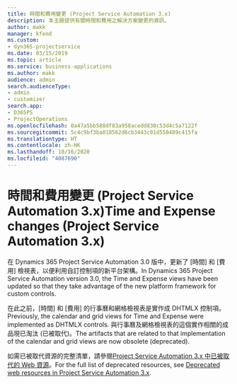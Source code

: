 ```yaml
---
title: 時間和費用變更 (Project Service Automation 3.x)
description: 本主題提供有關時間和費用之解決方案變更的資訊。
author: makk
manager: kfend
ms.custom:
- dyn365-projectservice
ms.date: 03/15/2019
ms.topic: article
ms.service: business-applications
ms.author: makk
audience: admin
search.audienceType:
- admin
- customizer
search.app:
- D365PS
- ProjectOperations
ms.openlocfilehash: 0a47a5bb588df83a958acedd830c53d4c5a7122f
ms.sourcegitcommit: 5c4c9bf3ba018562d6cb3443c01d550489c415fa
ms.translationtype: HT
ms.contentlocale: zh-HK
ms.lasthandoff: 10/16/2020
ms.locfileid: "4087690"
---
```

# <a name="time-and-expense-changes-project-service-automation-3x"></a><span data-ttu-id="e561e-103">時間和費用變更 (Project Service Automation 3.x)</span><span class="sxs-lookup"><span data-stu-id="e561e-103">Time and Expense changes (Project Service Automation 3.x)</span></span>

<span data-ttu-id="e561e-104">在 Dynamics 365 Project Service Automation 3.0 版中，更新了 [時間] 和 [費用] 檢視表，以便利用自訂控制項的新平台架構。</span><span class="sxs-lookup"><span data-stu-id="e561e-104">In Dynamics 365 Project Service Automation version 3.0, the Time and Expense views have been updated so that they take advantage of the new platform framework for custom controls.</span></span>

<span data-ttu-id="e561e-105">在此之前，[時間] 和 [費用] 的行事曆和網格檢視表是實作成 DHTMLX 控制項。</span><span class="sxs-lookup"><span data-stu-id="e561e-105">Previously, the calendar and grid views for Time and Expense were implemented as DHTMLX controls.</span></span> <span data-ttu-id="e561e-106">與行事曆及網格檢視表的這個實作相關的成品現已淘汰 (已被取代)。</span><span class="sxs-lookup"><span data-stu-id="e561e-106">The artifacts that are related to that implementation of the calendar and grid views are now obsolete (deprecated).</span></span>

<span data-ttu-id="e561e-107">如需已被取代資源的完整清單，請參閱[Project Service Automation 3.x 中已被取代的 Web 資源](web-resources-deprecated-v3.x.md)。</span><span class="sxs-lookup"><span data-stu-id="e561e-107">For the full list of deprecated resources, see [Deprecated web resources in Project Service Automation 3.x](web-resources-deprecated-v3.x.md).</span></span>
